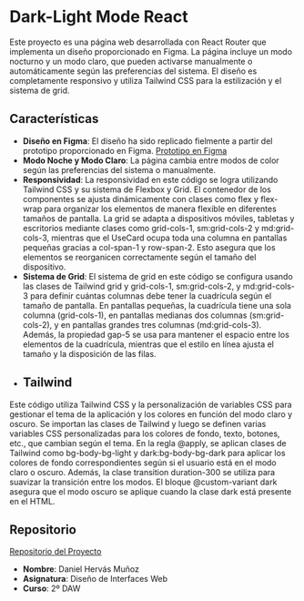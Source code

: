 # Dark-Light Mode React

Este proyecto es una página web desarrollada con React Router que implementa un diseño proporcionado en Figma. La página incluye un modo nocturno y un modo claro, que pueden activarse manualmente o automáticamente según las preferencias del sistema. El diseño es completamente responsivo y utiliza Tailwind CSS para la estilización y el sistema de grid.

## Características

- **Diseño en Figma**: El diseño ha sido replicado fielmente a partir del prototipo proporcionado en Figma.
  [Prototipo en Figma](https://www.figma.com/design/6GpKxtv0ZVujAcRmlRK5lR/Dark-Mode-(Copy)?node-id=0-1&t=FmEcHraaFQpIXDNW-1)
- **Modo Noche y Modo Claro**: La página cambia entre modos de color según las preferencias del sistema o manualmente.
- **Responsividad**: La responsividad en este código se logra utilizando Tailwind CSS y su sistema de Flexbox y Grid. El contenedor de los componentes se ajusta dinámicamente con clases como flex y flex-wrap para organizar los elementos de manera flexible en diferentes tamaños de pantalla. La grid se adapta a dispositivos móviles, tabletas y escritorios mediante clases como grid-cols-1, sm:grid-cols-2 y md:grid-cols-3, mientras que el UseCard ocupa toda una columna en pantallas pequeñas gracias a col-span-1 y row-span-2. Esto asegura que los elementos se reorganicen correctamente según el tamaño del dispositivo.
- **Sistema de Grid**: El sistema de grid en este código se configura usando las clases de Tailwind grid y grid-cols-1, sm:grid-cols-2, y md:grid-cols-3 para definir cuántas columnas debe tener la cuadrícula según el tamaño de pantalla. En pantallas pequeñas, la cuadrícula tiene una sola columna (grid-cols-1), en pantallas medianas dos columnas (sm:grid-cols-2), y en pantallas grandes tres columnas (md:grid-cols-3). Además, la propiedad gap-5 se usa para mantener el espacio entre los elementos de la cuadrícula, mientras que el estilo en línea ajusta el tamaño y la disposición de las filas.
- ## Tailwind

Este código utiliza Tailwind CSS y la personalización de variables CSS para gestionar el tema de la aplicación y los colores en función del modo claro y oscuro. Se importan las clases de Tailwind y luego se definen varias variables CSS personalizadas para los colores de fondo, texto, botones, etc., que cambian según el tema. En la regla @apply, se aplican clases de Tailwind como bg-body-bg-light y dark:bg-body-bg-dark para aplicar los colores de fondo correspondientes según si el usuario está en el modo claro o oscuro. Además, la clase transition duration-300 se utiliza para suavizar la transición entre los modos. El bloque @custom-variant dark asegura que el modo oscuro se aplique cuando la clase dark está presente en el HTML.

## Repositorio
[Repositorio del Proyecto](https://github.com/danielhervas/Dark-Light_Mode_React)


- **Nombre**: Daniel Hervás Muñoz
- **Asignatura**: Diseño de Interfaces Web
- **Curso**: 2º DAW


   
